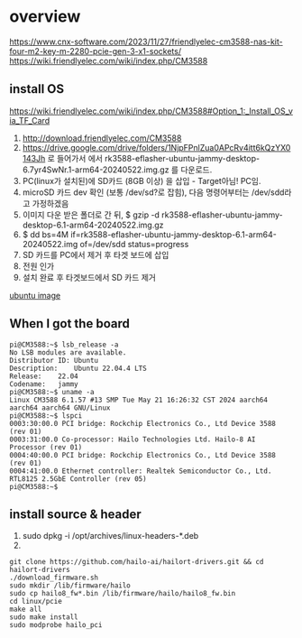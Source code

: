 # overview
https://www.cnx-software.com/2023/11/27/friendlyelec-cm3588-nas-kit-four-m2-key-m-2280-pcie-gen-3-x1-sockets/  
https://wiki.friendlyelec.com/wiki/index.php/CM3588  

## install OS

https://wiki.friendlyelec.com/wiki/index.php/CM3588#Option_1:_Install_OS_via_TF_Card
1. http://download.friendlyelec.com/CM3588
2. https://drive.google.com/drive/folders/1NjpFPnlZua0APcRv4itt6kQzYX0143Jh 로 들어가서 에서 rk3588-eflasher-ubuntu-jammy-desktop-6.7yr4SwNr.1-arm64-20240522.img.gz 를 다운로드.
3. PC(linux가 설치된)에 SD카드 (8GB 이상) 을 삽입 - Target아님! PC임.
4. microSD 카드 dev 확인 (보통 /dev/sd?로 잡힘), 다음 명령어부터는 /dev/sdd라고 가정하겠음
5. 이미지 다운 받은 폴더로 간 뒤, $ gzip -d rk3588-eflasher-ubuntu-jammy-desktop-6.1-arm64-20240522.img.gz
6. $ dd bs=4M if=rk3588-eflasher-ubuntu-jammy-desktop-6.1-arm64-20240522.img of=/dev/sdd status=progress
7. SD 카드를 PC에서 제거 후 타겟 보드에 삽입
8. 전원 인가
9. 설치 완료 후 타겟보드에서 SD 카드 제거

[ubuntu image](./IMG_4480.jpg)

## When I got the board
```
pi@CM3588:~$ lsb_release -a
No LSB modules are available.
Distributor ID:	Ubuntu
Description:	Ubuntu 22.04.4 LTS
Release:	22.04
Codename:	jammy
pi@CM3588:~$ uname -a
Linux CM3588 6.1.57 #13 SMP Tue May 21 16:26:32 CST 2024 aarch64 aarch64 aarch64 GNU/Linux
pi@CM3588:~$ lspci 
0003:30:00.0 PCI bridge: Rockchip Electronics Co., Ltd Device 3588 (rev 01)
0003:31:00.0 Co-processor: Hailo Technologies Ltd. Hailo-8 AI Processor (rev 01)
0004:40:00.0 PCI bridge: Rockchip Electronics Co., Ltd Device 3588 (rev 01)
0004:41:00.0 Ethernet controller: Realtek Semiconductor Co., Ltd. RTL8125 2.5GbE Controller (rev 05)
pi@CM3588:~$ 
```

## install source & header
1. sudo dpkg -i /opt/archives/linux-headers-*.deb
2. 
```
git clone https://github.com/hailo-ai/hailort-drivers.git && cd hailort-drivers
./download_firmware.sh
sudo mkdir /lib/firmware/hailo
sudo cp hailo8_fw*.bin /lib/firmware/hailo/hailo8_fw.bin
cd linux/pcie
make all
sudo make install
sudo modprobe hailo_pci
```
